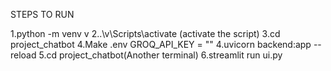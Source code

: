 STEPS TO RUN 

1.python -m venv v
2..\v\Scripts\activate (activate the script)
3.cd project_chatbot
4.Make .env GROQ_API_KEY = ""
4.uvicorn backend:app --reload
5.cd project_chatbot(Another terminal)
6.streamlit run ui.py
